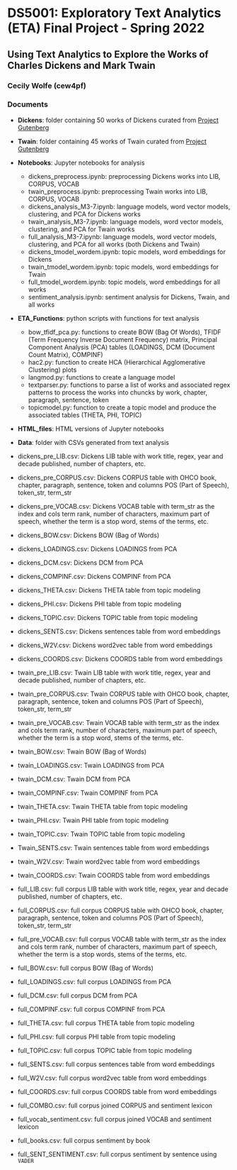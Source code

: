 # **DS5001: Exploratory Text Analytics (ETA) Final Project - Spring 2022**

## **Using Text Analytics to Explore the Works of Charles Dickens and Mark Twain**

### **Cecily Wolfe (cew4pf)**


### **Documents**

* **Dickens**: folder containing 50 works of Dickens curated from [Project Gutenberg](https://www.gutenberg.org/ebooks/58157)

* **Twain**: folder containing 45 works of Twain curated from [Project Gutenberg](https://www.gutenberg.org/files/28803/28803-h/28803-h.htm)

* **Notebooks**: Jupyter notebooks for analysis
  * dickens_preprocess.ipynb: preprocessing Dickens works into LIB, CORPUS, VOCAB
  * twain_preprocess.ipynb: preprocessing Twain works into LIB, CORPUS, VOCAB
  * dickens_analysis_M3-7.ipynb: language models, word vector models, clustering, and PCA for Dickens works
  * twain_analysis_M3-7.ipynb: language models, word vector models, clustering, and PCA for Twain works
  * full_analysis_M3-7.ipynb: language models, word vector models, clustering, and PCA for all works (both Dickens and Twain)
  * dickens_tmodel_wordem.ipynb: topic models, word embeddings for Dickens
  * twain_tmodel_wordem.ipynb: topic models, word embeddings for Twain
  * full_tmodel_wordem.ipynb: topic models, word embeddings for all works
  * sentiment_analysis.ipynb: sentiment analysis for Dickens, Twain, and all works

* **ETA_Functions**: python scripts with functions for text analysis
  * bow_tfidf_pca.py: functions to create BOW (Bag Of Words), TFIDF (Term Frequency Inverse Document Frequency) matrix, Principal Component Analysis (PCA) tables (LOADINGS, DCM (Document Count Matrix), COMPINF)
  * hac2.py: function to create HCA (Hierarchical Agglomerative Clustering) plots
  * langmod.py: functions to create a language model
  * textparser.py: functions to parse a list of works and associated regex patterns to process the works into chuncks by work, chapter, paragraph, sentence, token
  * topicmodel.py: function to create a topic model and produce the associated tables (THETA, PHI, TOPIC)

* **HTML_files**: HTML versions of Jupyter notebooks

* **Data**: folder with CSVs generated from text analysis
 * dickens_pre_LIB.csv: Dickens LIB table with work title, regex, year and decade published, number of chapters, etc.
 * dickens_pre_CORPUS.csv: Dickens CORPUS table with OHCO book, chapter, paragraph, sentence, token and columns POS (Part of Speech), token_str, term_str
 * dickens_pre_VOCAB.csv: Dickens VOCAB table with term_str as the index and cols term rank, number of characters, maximum part of speech, whether the term is a stop word, stems of the terms, etc.
 * dickens_BOW.csv: Dickens BOW (Bag of Words)
 * dickens_LOADINGS.csv: Dickens LOADINGS from PCA
 * dickens_DCM.csv: Dickens DCM from PCA
 * dickens_COMPINF.csv: Dickens COMPINF from PCA
 * dickens_THETA.csv: Dickens THETA table from topic modeling
 * dickens_PHI.csv: Dickens PHI table from topic modeling
 * dickens_TOPIC.csv: Dickens TOPIC table from topic modeling
 * dickens_SENTS.csv: Dickens sentences table from word embeddings
 * dickens_W2V.csv: Dickens word2vec table from word embeddings
 * dickens_COORDS.csv: Dickens COORDS table from word embeddings

 * twain_pre_LIB.csv: Twain LIB table with work title, regex, year and decade published, number of chapters, etc.
 * twain_pre_CORPUS.csv: Twain CORPUS table with OHCO book, chapter, paragraph, sentence, token and columns POS (Part of Speech), token_str, term_str
 * twain_pre_VOCAB.csv: Twain VOCAB table with term_str as the index and cols term rank, number of characters, maximum part of speech, whether the term is a stop word, stems of the terms, etc.
 * twain_BOW.csv: Twain BOW (Bag of Words)
 * twain_LOADINGS.csv: Twain LOADINGS from PCA
 * twain_DCM.csv: Twain DCM from PCA
 * twain_COMPINF.csv: Twain COMPINF from PCA
 * twain_THETA.csv: Twain THETA table from topic modeling
 * twain_PHI.csv: Twain PHI table from topic modeling
 * twain_TOPIC.csv: Twain TOPIC table from topic modeling
 * Twain_SENTS.csv: Twain sentences table from word embeddings
 * twain_W2V.csv: Twain word2vec table from word embeddings
 * twain_COORDS.csv: Twain COORDS table from word embeddings

 * full_LIB.csv: full corpus LIB table with work title, regex, year and decade published, number of chapters, etc.
 * full_CORPUS.csv: full corpus CORPUS table with OHCO book, chapter, paragraph, sentence, token and columns POS (Part of Speech), token_str, term_str
 * full_pre_VOCAB.csv: full corpus VOCAB table with term_str as the index and cols term rank, number of characters, maximum part of speech, whether the term is a stop words, stems of the terms, etc.
 * full_BOW.csv: full corpus BOW (Bag of Words)
 * full_LOADINGS.csv: full corpus LOADINGS from PCA
 * full_DCM.csv: full corpus DCM from PCA
 * full_COMPINF.csv: full corpus COMPINF from PCA
 * full_THETA.csv: full corpus THETA table from topic modeling
 * full_PHI.csv: full corpus PHI table from topic modeling
 * full_TOPIC.csv: full corpus TOPIC table from topic modeling
 * full_SENTS.csv: full corpus sentences table from word embeddings
 * full_W2V.csv: full corpus word2vec table from word embeddings
 * full_COORDS.csv: full corpus COORDS table from word embeddings
 * full_COMBO.csv: full corpus joined CORPUS and sentiment lexicon
 * full_vocab_sentiment.csv: full corpus joined VOCAB and sentiment lexicon
 * full_books.csv: full corpus sentiment by book
 * full_SENT_SENTIMENT.csv: full corpus sentiment by sentence using `VADER`
